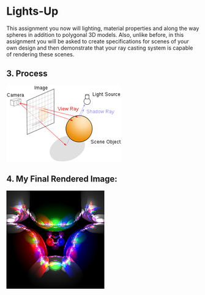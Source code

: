 # Lights-Up
This assignment you now will lighting, material properties and along the way spheres in addition to polygonal 3D models. Also, unlike before, in this assignment you will be asked to create specifications for scenes of your own design and then demonstrate that your ray casting system is capable of rendering these scenes.

## 3. Process
![Process of assignment](./300px-Ray_trace_diagram.svg.png)

## 4. My Final Rendered Image:
![MasterWork](./masterwork_show.png)